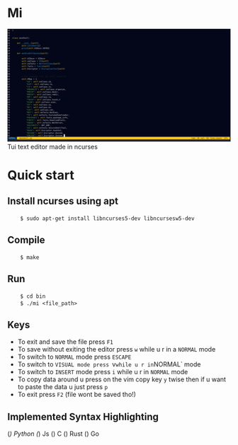 # Mi
![EDITOR-UI](./img/V0.png)
Tui text editor made in ncurses

# Quick start

## Install ncurses using apt
```console
    $ sudo apt-get install libncurses5-dev libncursesw5-dev
```
## Compile

```console
    $ make
```

## Run
```console
    $ cd bin
    $ ./mi <file_path>
```

## Keys
- To exit and save the file press `F1`
- To save without exiting the editor press `w` while u r in a `NORMAL` mode
- To switch to `NORMAL` mode press `ESCAPE`
- To switch to `VISUAL mode press `v` while u r in `NORMAL` mode
- To switch to `INSERT` mode press `i` while u r in `NORMAL` mode
- To copy data around u press on the vim copy key `y` twise then if u want to paste the data u just press `p`
- To exit press `F2` (file wont be saved tho!)

## Implemented Syntax Highlighting
(*) Python
(*) Js
()  C
()  Rust
()  Go
